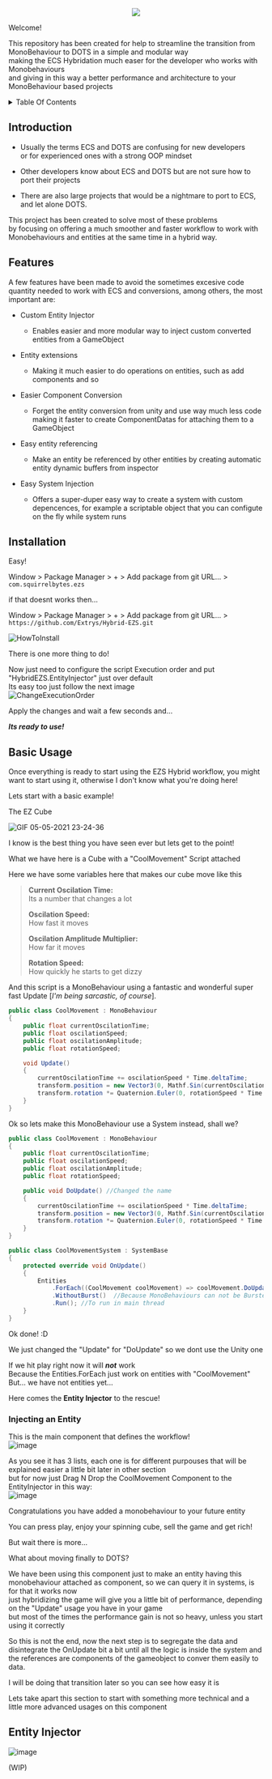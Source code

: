 <p align="center">
  <img src="https://user-images.githubusercontent.com/38926085/117295341-02b83c80-ae74-11eb-952c-36ac2ec125a8.png">
</p>

Welcome!

This repository has been created for help to streamline the transition from MonoBehaviour to DOTS in a simple and modular way  
making the ECS Hybridation much easer for the developer who works with Monobehaviours  
and giving in this way a better performance and architecture to your MonoBehaviour based projects  

<details>
<summary>Table Of Contents</summary>

  - [Introduction](#introduction)
  - [Features](#features)

</details>


## Introduction
- Usually the terms ECS and DOTS are confusing for new developers  
or for experienced ones with a strong OOP mindset  

- Other developers know about ECS and DOTS but are not sure how to port their projects  

- There are also large projects that would be a nightmare to port to ECS, and let alone DOTS.

This project has been created to solve most of these problems  
by focusing on offering a much smoother and faster workflow to work with Monobehaviours and entities at the same time in a hybrid way.

## Features
A few features have been made to avoid the sometimes excesive code quantity needed to work with ECS and conversions, among others, the most important are:

- Custom Entity Injector
  - Enables easier and more modular way to inject custom converted entities from a GameObject

- Entity extensions
  - Making it much easier to do operations on entities, such as add components and so

- Easier Component Conversion
  - Forget the entity conversion from unity and use way much less code making it faster to create ComponentDatas for attaching them to a GameObject

- Easy entity referencing
  - Make an entity be referenced by other entities by creating automatic entity dynamic buffers from inspector

- Easy System Injection
  - Offers a super-duper easy way to create a system with custom depencences, for example a scriptable object that you can configute on the fly while system runs


## Installation
Easy!  



Window > Package Manager > + > Add package from git URL... > ``com.squirrelbytes.ezs``  

if that doesnt works then...  

Window > Package Manager > + > Add package from git URL... > ``https://github.com/Extrys/Hybrid-EZS.git``  


![HowToInstall](https://user-images.githubusercontent.com/38926085/117202445-1d47d280-adee-11eb-9d8d-33ae2d93b749.png)  

There is one more thing to do!

Now just need to configure the script Execution order and put "HybridEZS.EntityInjector" just over default   
Its easy too just follow the next image  
![ChangeExecutionOrder](https://user-images.githubusercontent.com/38926085/117226383-d6b99e80-ae14-11eb-9ef6-de2c26478cb1.png)

Apply the changes and wait a few seconds and...  

***Its ready to use!***




## Basic Usage
Once everything is ready to start using the EZS Hybrid workflow, you might want to start using it, otherwise I don't know what you're doing here!  

Lets start with a basic example!  

The EZ Cube  

![GIF 05-05-2021 23-24-36](https://user-images.githubusercontent.com/38926085/117211305-1d999b00-adf9-11eb-9915-8c8b73a9310a.gif)  

I know is the best thing you have seen ever but lets get to the point!

What we have here is a Cube with a "CoolMovement" Script attached

Here we have some variables here that makes our cube move like this

> **Current Oscilation Time:**  
>   Its a number that changes a lot  
>   
> **Oscilation Speed:**  
>   How fast it moves  
>   
> **Oscilation Amplitude Multiplier:**  
>   How far it moves  
>   
> **Rotation Speed:**  
>   How quickly he starts to get dizzy  

And this script is a MonoBehaviour using a fantastic and wonderful super fast Update [*I'm being sarcastic, of course*].

```csharp
public class CoolMovement : MonoBehaviour
{
	public float currentOscilationTime;
	public float oscilationSpeed;
	public float oscilationAmplitude;
	public float rotationSpeed;

	void Update()
	{
		currentOscilationTime += oscilationSpeed * Time.deltaTime;
		transform.position = new Vector3(0, Mathf.Sin(currentOscilationTime) * oscilationAmplitude, 0);
		transform.rotation *= Quaternion.Euler(0, rotationSpeed * Time.deltaTime, 0);
	}
}
```

Ok so lets make this MonoBehaviour use a System instead, shall we?

```csharp
public class CoolMovement : MonoBehaviour
{
	public float currentOscilationTime;
	public float oscilationSpeed;
	public float oscilationAmplitude;
	public float rotationSpeed;

	public void DoUpdate() //Changed the name
	{
		currentOscilationTime += oscilationSpeed * Time.deltaTime;
		transform.position = new Vector3(0, Mathf.Sin(currentOscilationTime) * oscilationAmplitude, 0);
		transform.rotation *= Quaternion.Euler(0, rotationSpeed * Time.deltaTime, 0);
	}
}

public class CoolMovementSystem : SystemBase
{
	protected override void OnUpdate()
	{
		Entities
			.ForEach((CoolMovement coolMovement) => coolMovement.DoUpdate())
			.WithoutBurst()  //Because MonoBehaviours can not be Bursted
			.Run(); //To run in main thread 
	}
}
```
Ok done! :D

We just changed the "Update" for "DoUpdate" so we dont use the Unity one

If we hit play right now it will ***not*** work  
Because the Entities.ForEach just work on entities with "CoolMovement"
But... we have not entities yet...

Here comes the **Entity Injector** to the rescue!

### Injecting an Entity

This is the main component that defines the workflow!  
![image](https://user-images.githubusercontent.com/38926085/117226660-6b240100-ae15-11eb-87d6-4931e6ed0838.png)

As you see it has 3 lists, each one is for different purpouses that will be explained easier a little bit later in other section  
but for now just Drag N Drop the CoolMovement Component to the EntityInjector in this way:  
![image](https://user-images.githubusercontent.com/38926085/117226852-d66dd300-ae15-11eb-8845-71843faa4e9c.png)

Congratulations you have added a monobehaviour to your future entity

You can press play, enjoy your spinning cube, sell the game and get rich!

But wait there is more...

What about moving finally to DOTS?

We have been using this component just to make an entity having this monobehaviour attached as component, so we can query it in systems, is for that it works now  
just hybridizing the game will give you a little bit of performance, depending on the "Update" usage you have in your game  
but most of the times the performance gain is not so heavy, unless you start using it correctly

So this is not the end, now the next step is to segregate the data and disintegrate the OnUpdate bit a bit until all the logic is inside the system and the references are components of the gameobject to conver them easily to data.

I will be doing that transition later so you can see how easy it is

Lets take apart this section to start with something more technical and a little more advanced usages on this component


## Entity Injector
![image](https://user-images.githubusercontent.com/38926085/117227835-0322ea00-ae18-11eb-9197-ee9870b8c1b7.png)

(WIP)

